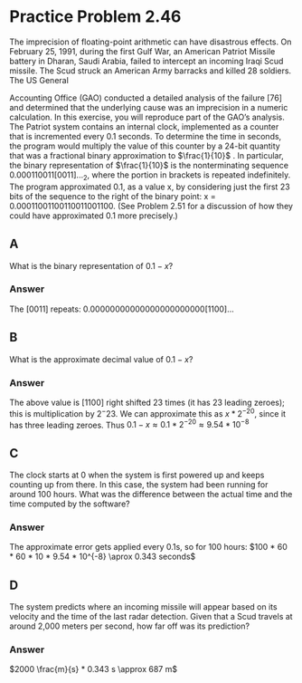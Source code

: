 # Practice Problem 2.46

The imprecision of floating-point arithmetic can have disastrous effects. On February 25, 1991, during the first Gulf War, an American Patriot Missile battery in Dharan, Saudi Arabia, failed to intercept an incoming Iraqi Scud missile. The Scud struck an American Army barracks and killed 28 soldiers. The US General

Accounting Office (GAO) conducted a detailed analysis of the failure [76] and determined that the underlying cause was an imprecision in a numeric calculation. In this exercise, you will reproduce part of the GAO’s analysis. The Patriot system contains an internal clock, implemented as a counter that is incremented every 0.1 seconds. To determine the time in seconds, the program would multiply the value of this counter by a 24-bit quantity that was a fractional binary approximation to $\frac{1}{10}$ . In particular, the binary representation of $\frac{1}{10}$ is the nonterminating sequence $0.000110011[0011]..._2$, where the portion in brackets is repeated indefinitely. The program approximated 0.1, as a value x, by considering just the first 23 bits of the sequence to the right of the binary point: x = 0.00011001100110011001100. (See Problem 2.51 for a discussion of how they could have approximated 0.1 more precisely.)

## A

What is the binary representation of $0.1 - x$?

### Answer

The [0011] repeats: $0.00000000000000000000000[1100]...$

## B

What is the approximate decimal value of $0.1 - x$?

### Answer

The above value is [1100] right shifted 23 times (it has 23 leading zeroes); this is multiplication by $2^-{23}$. We can approximate this as $x * 2^{-20}$, since it has three leading zeroes. Thus $0.1 - x \approx 0.1 * 2^{-20} \approx 9.54 * 10^{-8}$

## C

The clock starts at 0 when the system is first powered up and keeps counting up from there. In this case, the system had been running for around 100 hours. What was the difference between the actual time and the time computed by the software?

### Answer

The approximate error gets applied every 0.1s, so for 100 hours: $100 * 60 * 60 * 10 * 9.54 * 10^{-8} \aprox 0.343 seconds$

## D

The system predicts where an incoming missile will appear based on its velocity and the time of the last radar detection. Given that a Scud travels at around 2,000 meters per second, how far off was its prediction?

### Answer

$2000 \frac{m}{s} * 0.343 s \approx 687 m$
